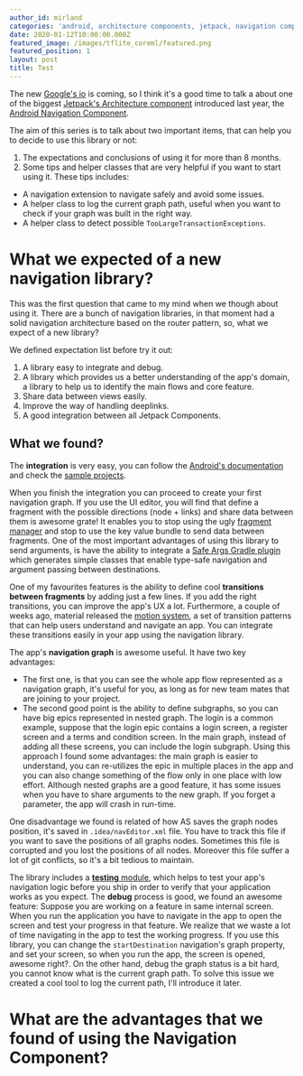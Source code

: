 ```yaml
---
author_id: mirland
categories: 'android, architecture components, jetpack, navigation component'
date: 2020-01-12T10:00:00.000Z
featured_image: /images/tflite_coreml/featured.png
featured_position: 1
layout: post
title: Test
---
```


The new [Google's io](https://events.google.com/io/) is coming, so I think it's a good time to talk a about one of the biggest [Jetpack's Architecture component](https://developer.android.com/jetpack) introduced last year, the [Android Navigation Component](https://developer.android.com/guide/navigation).

The aim of this series is to talk about two important items, that can help you to decide to use this library or not:
1. The expectations and conclusions of using it for more than 8 months.
1. Some tips and helper classes that are very helpful if you want to start using it. 
These tips includes:
- A navigation extension to navigate safely and avoid some issues.
- A helper class to log the current graph path, useful when you want to check if your graph was built in the right way.
- A helper class to detect possible `TooLargeTransactionExceptions`.

# What we expected of a new navigation library?
This was the first question that came to my mind when we though about using it.
There are a bunch of navigation libraries, in that moment had a solid navigation architecture based on the router pattern, so, what we expect of a new library?

We defined expectation list before try it out:
1. A library easy to integrate and debug.
1. A library which provides us a better understanding of the app's domain, a library to help us to identify the main flows and core feature. 
1. Share data between views easily.
1. Improve the way of handling deeplinks.
1. A good integration between all Jetpack Components.

## What we found?

The **integration** is very easy, you can follow the [Android's documentation](https://developer.android.com/guide/navigation/navigation-getting-started) and check the [sample projects](https://github.com/android/architecture-components-samples).

When you finish the integration you can proceed to create your first navigation graph.
If you use the UI editor, you will find that define a fragment with the possible directions (node + links) and share data between them is awesome grate!
It enables you to stop using the ugly [fragment manager](https://developer.android.com/reference/kotlin/androidx/fragment/app/FragmentManager) and stop to use the key value bundle to send data between fragments. 
One of the most important advantages of using this library to send arguments, is have the ability to integrate a [Safe Args Gradle plugin](https://developer.android.com/guide/navigation/navigation-getting-started#ensure_type-safety_by_using_safe_args) which generates simple classes that enable type-safe navigation and argument passing between destinations.

One of my favourites features is the ability to define cool **transitions between fragments** by adding just a few lines.
If you add the right transitions, you can improve the app's UX a lot.
Furthermore, a couple of weeks ago, material released the [motion system](https://material.io/design/motion/the-motion-system.html), a set of transition patterns that can help users understand and navigate an app.
You can integrate these transitions easily in your app using the navigation library.

The app's **navigation graph** is awesome useful.
It have two key advantages:
- The first one, is that you can see the whole app flow represented as a navigation graph, it's useful for you, as long as for new team mates that are joining to your project.  
- The second good point is the ability to define subgraphs, so you can have big epics represented in nested graph.
The login is a common example, suppose that the login epic contains a login screen, a register screen and a terms and condition screen.
In the main graph, instead of adding all these screens, you can include the login subgraph.
Using this approach I found some advantages: the main graph is easier to understand, you can re-utilizes the epic in multiple places in the app and you can also change something of the flow only in one place with low effort.
Although nested graphs are a good feature, it has some issues when you have to share arguments to the new graph.
If you forget a parameter, the app will crash in run-time.

One disadvantage we found is related of how AS saves the graph nodes position, it's saved in `.idea/navEditor.xml` file.
You have to track this file if you want to save the positions of all graphs nodes.
Sometimes this file is corrupted and you lost the positions of all nodes.
Moreover this file suffer a lot of git conflicts, so it's a bit tedious to maintain.

The library includes a [**testing** module](https://developer.android.com/guide/navigation/navigation-testing), which helps to test your app's navigation logic before you ship in order to verify that your application works as you expect.
The **debug** process is good, we found an awesome feature: 
Suppose you are working on a feature in same internal screen.
When you run the application you have to navigate in the app to open the screen and test your progress in that feature.
We realize that we waste a lot of time navigating in the app to test the working progress.
If you use this library, you can change the `startDestination` navigation's graph property, and set your screen, so when you run the app, the screen is opened, awesome right?.
On the other hand, debug the graph status is a bit hard, you cannot know what is the current graph path.
To solve this issue we created a cool tool to log the current path, I'll introduce it later.


# What are the advantages that we found of using the Navigation Component?



